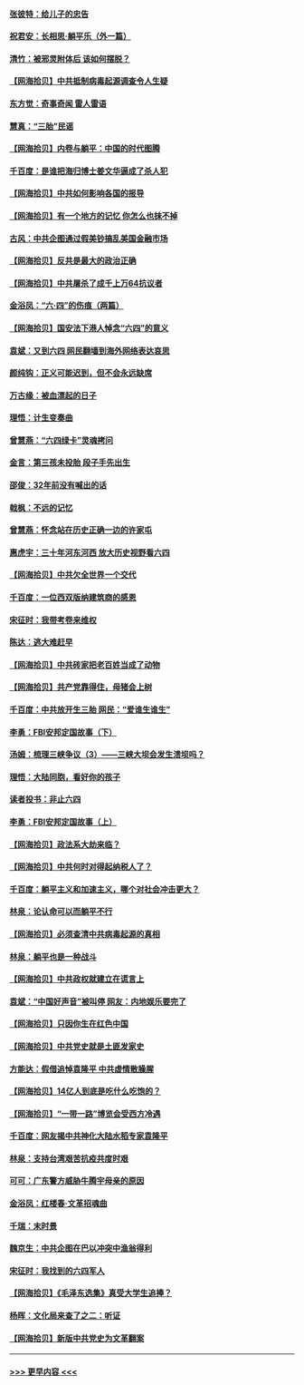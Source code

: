 #### [张彼特：给儿子的忠告](../pages/nsc993/n13018934.md?t=06131752) 
#### [祝君安：长相思‧躺平乐（外一篇）](../pages/nsc993/n13018923.md?t=06131752) 
#### [清竹：被邪灵附体后 该如何摆脱？](../pages/nsc993/n13018877.md?t=06131752) 
#### [【网海拾贝】中共抵制病毒起源调查令人生疑](../pages/nsc993/n13017785.md?t=06131752) 
#### [东方觉：奇事奇闻 雷人雷语](../pages/nsc993/n13017577.md?t=06131752) 
#### [慧真：“三胎”民谣](../pages/nsc993/n13017394.md?t=06131752) 
#### [【网海拾贝】内卷与躺平：中国的时代图腾](../pages/nsc993/n13016128.md?t=06131752) 
#### [千百度：是谁把海归博士姜文华逼成了杀人犯](../pages/nsc993/n13015218.md?t=06131752) 
#### [【网海拾贝】中共如何影响各国的报导](../pages/nsc993/n13012599.md?t=06131752) 
#### [【网海拾贝】有一个地方的记忆 你怎么也抹不掉](../pages/nsc993/n13009802.md?t=06131752) 
#### [古风：中共企图通过假美钞搞乱美国金融市场](../pages/nsc993/n13009626.md?t=06131752) 
#### [【网海拾贝】反共是最大的政治正确](../pages/nsc993/n13007051.md?t=06131752) 
#### [【网海拾贝】中共屠杀了成千上万64抗议者](../pages/nsc993/n13002713.md?t=06131752) 
#### [金浴凤：“六·四”的伤痕（两篇）](../pages/nsc993/n13001719.md?t=06131752) 
#### [【网海拾贝】国安法下港人悼念“六四”的意义](../pages/nsc993/n13001039.md?t=06131752) 
#### [袁斌：又到六四 网民翻墙到海外网络表达哀思](../pages/nsc993/n13000995.md?t=06131752) 
#### [颜纯钩：正义可能迟到，但不会永远缺席](../pages/nsc993/n13000920.md?t=06131752) 
#### [万古缘：被血漂起的日子](../pages/nsc993/n13000914.md?t=06131752) 
#### [理悟：计生变奏曲](../pages/nsc993/n13000414.md?t=06131752) 
#### [曾慧燕：“六四绿卡”灵魂拷问](../pages/nsc993/n13000277.md?t=06131752) 
#### [金言：第三孩未投胎 段子手先出生](../pages/nsc993/n13000215.md?t=06131752) 
#### [邵俊：32年前没有喊出的话](../pages/nsc993/n13000181.md?t=06131752) 
#### [戟枫：不远的记忆](../pages/nsc993/n13000121.md?t=06131752) 
#### [曾慧燕：怀念站在历史正确一边的许家屯](../pages/nsc993/n13000073.md?t=06131752) 
#### [惠虎宇：三十年河东河西 放大历史视野看六四](../pages/nsc993/n13000018.md?t=06131752) 
#### [【网海拾贝】中共欠全世界一个交代](../pages/nsc993/n12998706.md?t=06131752) 
#### [千百度：一位西双版纳建筑商的感恩](../pages/nsc993/n12998487.md?t=06131752) 
#### [宋征时：我带考卷来维权](../pages/nsc993/n12994088.md?t=06131752) 
#### [陈达：逃大难赶早](../pages/nsc993/n12993569.md?t=06131752) 
#### [【网海拾贝】中共砖家把老百姓当成了动物](../pages/nsc993/n12993483.md?t=06131752) 
#### [【网海拾贝】共产党靠得住，母猪会上树](../pages/nsc993/n12990730.md?t=06131752) 
#### [千百度：中共放开生三胎 网民：“爱谁生谁生”](../pages/nsc993/n12990644.md?t=06131752) 
#### [李勇：FBI安邦定国故事（下）](../pages/nsc993/n12987854.md?t=06131752) 
#### [汤姆：梳理三峡争议（3）——三峡大坝会发生溃坝吗？](../pages/nsc993/n12989806.md?t=06131752) 
#### [理悟：大陆同胞，看好你的孩子](../pages/nsc993/n12989778.md?t=06131752) 
#### [读者投书：非止六四](../pages/nsc993/n12989673.md?t=06131752) 
#### [李勇：FBI安邦定国故事（上）](../pages/nsc993/n12987749.md?t=06131752) 
#### [【网海拾贝】政法系大劫来临？](../pages/nsc993/n12987596.md?t=06131752) 
#### [【网海拾贝】中共何时对得起纳税人了？](../pages/nsc993/n12985578.md?t=06131752) 
#### [千百度：躺平主义和加速主义，哪个对社会冲击更大？](../pages/nsc993/n12985512.md?t=06131752) 
#### [林泉：论认命可以而躺平不行](../pages/nsc993/n12985505.md?t=06131752) 
#### [【网海拾贝】必须查清中共病毒起源的真相](../pages/nsc993/n12984276.md?t=06131752) 
#### [林泉：躺平也是一种战斗](../pages/nsc993/n12984194.md?t=06131752) 
#### [【网海拾贝】中共政权就建立在谎言上](../pages/nsc993/n12981880.md?t=06131752) 
#### [袁斌：“中国好声音”被叫停 网友：内地娱乐要完了](../pages/nsc993/n12981826.md?t=06131752) 
#### [【网海拾贝】只因你生在红色中国](../pages/nsc993/n12979096.md?t=06131752) 
#### [【网海拾贝】中共党史就是土匪发家史](../pages/nsc993/n12976478.md?t=06131752) 
#### [方能达：假借追悼袁隆平 中共虚情散臊腥](../pages/nsc993/n12976396.md?t=06131752) 
#### [【网海拾贝】14亿人到底是吃什么吃饱的？](../pages/nsc993/n12974125.md?t=06131752) 
#### [【网海拾贝】“一带一路”博览会受西方冷遇](../pages/nsc993/n12971787.md?t=06131752) 
#### [千百度：网友揭中共神化大陆水稻专家袁隆平](../pages/nsc993/n12971733.md?t=06131752) 
#### [林泉：支持台湾艰苦抗疫共度时艰](../pages/nsc993/n12971350.md?t=06131752) 
#### [可可：广东警方威胁牛腾宇母亲的原因](../pages/nsc993/n12971100.md?t=06131752) 
#### [金浴凤：红楼春·文革招魂曲](../pages/nsc993/n12970354.md?t=06131752) 
#### [千瑞：末时景](../pages/nsc993/n12970337.md?t=06131752) 
#### [魏京生：中共企图在巴以冲突中渔翁得利](../pages/nsc993/n12970286.md?t=06131752) 
#### [宋征时：我找到的六四军人](../pages/nsc993/n12970213.md?t=06131752) 
#### [【网海拾贝】《毛泽东选集》真受大学生追捧？](../pages/nsc993/n12968779.md?t=06131752) 
#### [杨晖：文化局来查了之二：听证](../pages/nsc993/n12966528.md?t=06131752) 
#### [【网海拾贝】新版中共党史为文革翻案](../pages/nsc993/n12967526.md?t=06131752) 

----
#### [ >>> 更早内容 <<< ](../indexes/nsc993-earlier.md)
